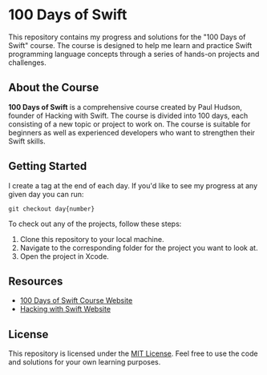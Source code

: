 # 100 Days of Swift

This repository contains my progress and solutions for the "100 Days of Swift" course. The course is designed to help me learn and practice Swift programming language concepts through a series of hands-on projects and challenges.

## About the Course

**100 Days of Swift** is a comprehensive course created by Paul Hudson, founder of Hacking with Swift. The course is divided into 100 days, each consisting of a new topic or project to work on. The course is suitable for beginners as well as experienced developers who want to strengthen their Swift skills.

## Getting Started

I create a tag at the end of each day. If you'd like to see my progress at any given day you can run:
```
git checkout day{number}
```

To check out any of the projects, follow these steps:

1. Clone this repository to your local machine.
2. Navigate to the corresponding folder for the project you want to look at.
3. Open the project in Xcode.

## Resources

- [100 Days of Swift Course Website](https://www.hackingwithswift.com/100)
- [Hacking with Swift Website](https://www.hackingwithswift.com/)

## License

This repository is licensed under the [MIT License](LICENSE). Feel free to use the code and solutions for your own learning purposes.
